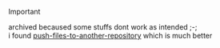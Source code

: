 > [!IMPORTANT]
> archived becaused some stuffs dont work as intended ;-; <br>
> i found [push-files-to-another-repository](https://github.com/nkoppel/push-files-to-another-repository) which is much better
